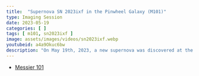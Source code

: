 ```yaml
---
title:  "Supernova SN 2023ixf in the Pinwheel Galaxy (M101)"
type: Imaging Session
date: 2023-05-19
categories: [ ]
tags: [ m101, sn2023ixf ]
image: assets/images/videos/sn2023ixf.webp
youtubeid: a4a9Okuc6bw
description: "On May 19th, 2023, a new supernova was discovered at the edge of Messier 101, the Pinwheel Galaxy. This is a large, frequently photographed galaxy located near 'the Big Dipper.' I spent two evenings photographing the galaxy so I could capture the supernova to share."
---
```


- [Messier 101](/messier/m101)